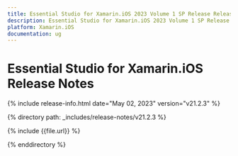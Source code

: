 ```yaml
---
title: Essential Studio for Xamarin.iOS 2023 Volume 1 SP Release Release Notes  
description: Essential Studio for Xamarin.iOS 2023 Volume 1 SP Release Release Notes  
platform: Xamarin.iOS
documentation: ug
---
```


# Essential Studio for Xamarin.iOS  Release Notes  

{% include release-info.html date="May 02, 2023"  version="v21.2.3" %} 

{% directory path: _includes/release-notes/v21.2.3 %}

{% include {{file.url}} %}

{% enddirectory %}